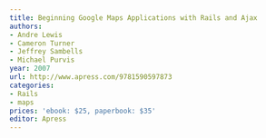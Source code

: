 ```yaml
---
title: Beginning Google Maps Applications with Rails and Ajax
authors:
- Andre Lewis
- Cameron Turner
- Jeffrey Sambells
- Michael Purvis
year: 2007
url: http://www.apress.com/9781590597873
categories:
- Rails
- maps
prices: 'ebook: $25, paperbook: $35'
editor: Apress
---
```

